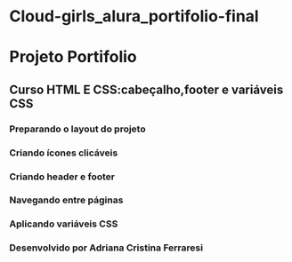 # Cloud-girls_alura_portifolio-final

# Projeto Portifolio

## Curso HTML E CSS:cabeçalho,footer e variáveis CSS

### Preparando o layout do projeto
### Criando ícones clicáveis
### Criando header e footer
### Navegando entre páginas
### Aplicando variáveis CSS

### Desenvolvido por Adriana Cristina Ferraresi
